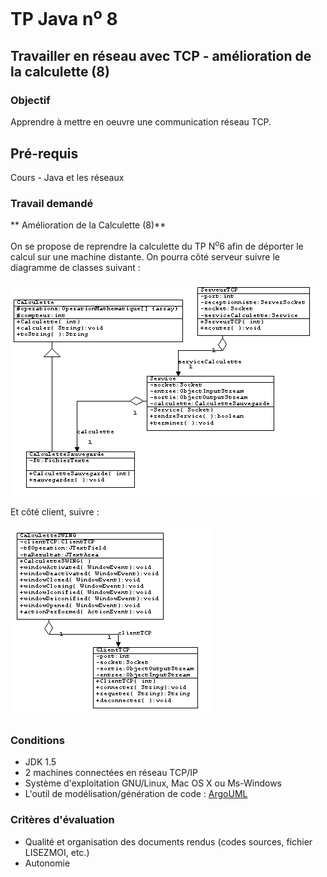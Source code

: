 # TP Java n<sup>o</sup> 8

## Travailler en réseau avec TCP - amélioration de la calculette (8)

### Objectif
Apprendre à mettre en oeuvre une communication réseau TCP.

## Pré-requis
Cours - Java et les réseaux

### Travail demandé

** Amélioration de la Calculette (8)**

On se propose de reprendre la calculette du TP N<sup>o</sup>6 afin de déporter le calcul sur une machine distante. On pourra côté serveur suivre le diagramme de classes suivant :

![Diagramme de classes côté serveur](tp08/dia_classes1.png)

Et côté client, suivre :

![Diagramme de classes côté client](tp08/dia_classes2.png)

### Conditions
*   JDK 1.5
*   2 machines connectées en réseau TCP/IP
*   Système d'exploitation GNU/Linux, Mac OS X ou Ms-Windows
*   L'outil de modélisation/génération de code : [ArgoUML](http://argouml-fr.tigris.org/)

### Critères d'évaluation
*   Qualité et organisation des documents rendus (codes sources, fichier LISEZMOI, etc.)
*   Autonomie

